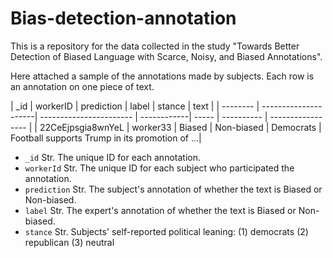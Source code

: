 # Bias-detection-annotation
This is a repository for the data collected in the study "Towards Better Detection of Biased Language with Scarce, Noisy, and Biased Annotations".


Here attached a sample of the annotations made by subjects. Each row is an annotation on one piece of text.

| _id | workerID | prediction | label | stance | text | 
| -------- | ---------------------| -----------------------  | ------------| ----- | ---------- | ----------------- | 
| 22CeEjpsgia8wnYeL | worker33 | Biased | Non-biased | Democrats | Football supports Trump in its promotion of ...|



* `_id` Str. The unique ID for each annotation.
* `workerId` Str. The unique ID for each subject who participated the annotation.
* `prediction` Str. The subject's annotation of whether the text is Biased or Non-biased.
* `label` Str. The expert's annotation of whether the text is Biased or Non-biased.
* `stance` Str. Subjects' self-reported political leaning: (1) democrats (2) republican (3) neutral 



